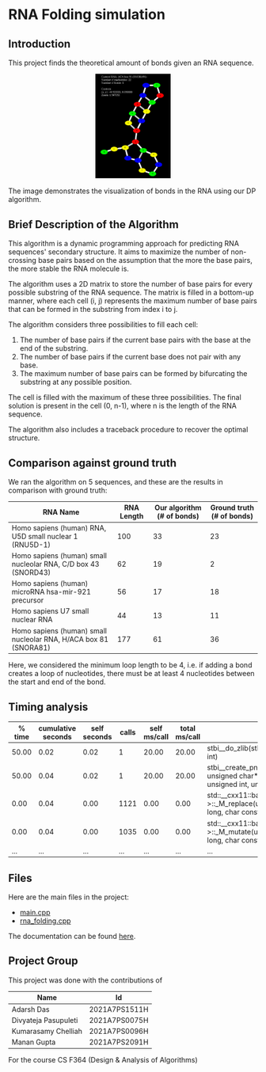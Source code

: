 # RNA Folding simulation

## Introduction

This project finds the theoretical amount of bonds given an RNA sequence.

<div style="text-align:center;"><img src="https://github.com/Saphereye/RNA-Folding-CS-F364/blob/main/assets/demo.png" alt="Demo of the program" style="width:30%;"></div>

The image demonstrates the visualization of bonds in the RNA using our DP algorithm.

## Brief Description of the Algorithm

This algorithm is a dynamic programming approach for predicting RNA sequences' secondary structure. It aims to maximize the number of non-crossing base pairs based on the assumption that the more the base pairs, the more stable the RNA molecule is.

The algorithm uses a 2D matrix to store the number of base pairs for every possible substring of the RNA sequence. The matrix is filled in a bottom-up manner, where each cell (i, j) represents the maximum number of base pairs that can be formed in the substring from index i to j.

The algorithm considers three possibilities to fill each cell:

1. The number of base pairs if the current base pairs with the base at the end of the substring.
2. The number of base pairs if the current base does not pair with any base.
3. The maximum number of base pairs can be formed by bifurcating the substring at any possible position.

The cell is filled with the maximum of these three possibilities. The final solution is present in the cell (0, n-1), where n is the length of the RNA sequence.

The algorithm also includes a traceback procedure to recover the optimal structure.

## Comparison against ground truth

We ran the algorithm on 5 sequences, and these are the results in comparison with ground truth:

| RNA Name                                                         | RNA Length | Our algorithm (# of bonds) | Ground truth (# of bonds) |
|------------------------------------------------------------------|------------|----------------------------|---------------------------|
| Homo sapiens (human) RNA, U5D small nuclear 1 (RNU5D-1)          | 100        | 33                         | 23                        |
| Homo sapiens (human) small nucleolar RNA, C/D box 43 (SNORD43)   | 62         | 19                         | 2                         |
| Homo sapiens (human) microRNA hsa-mir-921 precursor              | 56         | 17                         | 18                        |
| Homo sapiens U7 small nuclear RNA                                | 44         | 13                         | 11                        |
| Homo sapiens (human) small nucleolar RNA, H/ACA box 81 (SNORA81) | 177        | 61                         | 36                        |

Here, we considered the minimum loop length to be 4, i.e. if adding a bond creates a loop of nucleotides, there must be at least 4 nucleotides between the start and end of the bond.

## Timing analysis
| % time | cumulative seconds | self seconds | calls | self ms/call | total ms/call | name                                                                                                                                                                                       |
|--------|--------------------|--------------|-------|--------------|---------------|--------------------------------------------------------------------------------------------------------------------------------------------------------------------------------------------|
| 50.00  | 0.02               | 0.02         | 1     | 20.00        | 20.00         | stbi__do_zlib(stbi__zbuf*, char*, int, int, int)                                                                                                                                           |
| 50.00  | 0.04               | 0.02         | 1     | 20.00        | 20.00         | stbi__create_png_image_raw(stbi__png*, unsigned char*, unsigned int, int, unsigned int, unsigned int, int, int)                                                                            |
| 0.00   | 0.04               | 0.00         | 1121  | 0.00         | 0.00          | std::__cxx11::basic_string, std::allocator >::_M_replace(unsigned long, unsigned long, char const*, unsigned long)                                                                         |
| 0.00   | 0.04               | 0.00         | 1035  | 0.00         | 0.00          | std::__cxx11::basic_string, std::allocator >::_M_mutate(unsigned long, unsigned long, char const*, unsigned long)                                                                          |
| ... | ... | ... | ... | ... | ... | ... |

## Files

Here are the main files in the project:

- [main.cpp](https://saphereye.github.io/RNA-Folding-CS-F364/main_8cpp.html)
- [rna_folding.cpp](https://saphereye.github.io/RNA-Folding-CS-F364/rna__folding_8hh.html)

The documentation can be found [here](https://saphereye.github.io/RNA-Folding-CS-F364/).

## Project Group
This project was done with the contributions of

| **Name**             | **Id**        |
|----------------------|---------------|
| Adarsh Das           | 2021A7PS1511H |
| Divyateja Pasupuleti | 2021A7PS0075H |
| Kumarasamy Chelliah  | 2021A7PS0096H |
| Manan Gupta          | 2021A7PS2091H |

For the course CS F364 (Design & Analysis of Algorithms)
